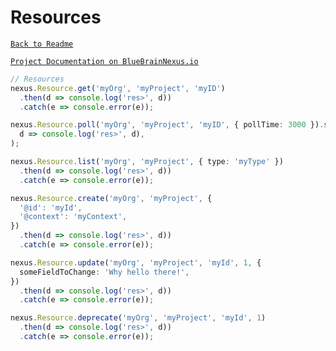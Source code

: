 # Resources

[`Back to Readme`](../../#readme)

[`Project Documentation on BlueBrainNexus.io`](https://bluebrainnexus.io/docs/api/1.1/kg/kg-resources-api.html)

```typescript
// Resources
nexus.Resource.get('myOrg', 'myProject', 'myID')
  .then(d => console.log('res>', d))
  .catch(e => console.error(e));

nexus.Resource.poll('myOrg', 'myProject', 'myID', { pollTime: 3000 }).subscribe(
  d => console.log('res>', d),
);

nexus.Resource.list('myOrg', 'myProject', { type: 'myType' })
  .then(d => console.log('res>', d))
  .catch(e => console.error(e));

nexus.Resource.create('myOrg', 'myProject', {
  '@id': 'myId',
  '@context': 'myContext',
})
  .then(d => console.log('res>', d))
  .catch(e => console.error(e));

nexus.Resource.update('myOrg', 'myProject', 'myId', 1, {
  someFieldToChange: 'Why hello there!',
})
  .then(d => console.log('res>', d))
  .catch(e => console.error(e));

nexus.Resource.deprecate('myOrg', 'myProject', 'myId', 1)
  .then(d => console.log('res>', d))
  .catch(e => console.error(e));
```
